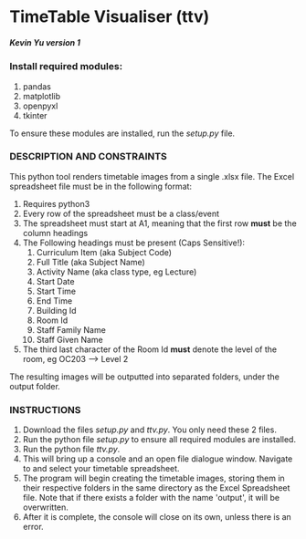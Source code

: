 # TimeTable Visualiser (ttv)
##### Kevin Yu version 1

### Install required modules:


1. pandas
2. matplotlib
3. openpyxl
4. tkinter

To ensure these modules are installed, run the _setup.py_ file.


### DESCRIPTION AND CONSTRAINTS

This python tool renders timetable images from a single .xlsx file. The Excel spreadsheet file must be in the following 
format:

1. Requires python3
2. Every row of the spreadsheet must be a class/event
3. The spreadsheet must start at A1, meaning that the first row **must** be the column headings
4. The Following headings must be present (Caps Sensitive!):
   1. Curriculum Item (aka Subject Code)
   2. Full Title (aka Subject Name)
   3. Activity Name (aka class type, eg Lecture)
   4. Start Date
   5. Start Time
   6. End Time
   7. Building Id
   8. Room Id
   9. Staff Family Name
   10. Staff Given Name
5. The third last character of the Room Id **must** denote the level of the room, eg OC203 --> Level 2

The resulting images will be outputted into separated folders, under the output folder.

### INSTRUCTIONS
1. Download the files _setup.py_ and _ttv.py_. You only need these 2 files.
2. Run the python file _setup.py_ to ensure all required modules are installed.
3. Run the python file _ttv.py_.
4. This will bring up a console and an open file dialogue window. Navigate to and select your timetable spreadsheet.
5. The program will begin creating the timetable images, storing them in their respective folders in the same directory as the Excel Spreadsheet file. Note that if there exists a folder with the name 'output', it will be overwritten.
6. After it is complete, the console will close on its own, unless there is an error.
